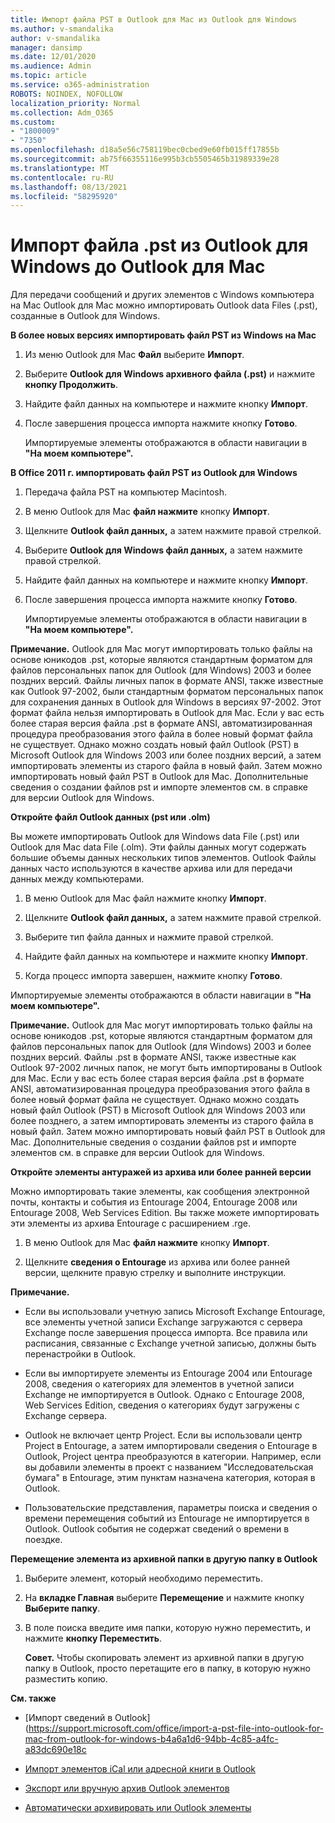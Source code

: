 ```yaml
---
title: Импорт файла PST в Outlook для Mac из Outlook для Windows
ms.author: v-smandalika
author: v-smandalika
manager: dansimp
ms.date: 12/01/2020
ms.audience: Admin
ms.topic: article
ms.service: o365-administration
ROBOTS: NOINDEX, NOFOLLOW
localization_priority: Normal
ms.collection: Adm_O365
ms.custom:
- "1800009"
- "7350"
ms.openlocfilehash: d18a5e56c758119bec0cbed9e60fb015ff17855b
ms.sourcegitcommit: ab75f66355116e995b3cb5505465b31989339e28
ms.translationtype: MT
ms.contentlocale: ru-RU
ms.lasthandoff: 08/13/2021
ms.locfileid: "58295920"
---
```

# <a name="import-a-pst-file-from-outlook-for-windows-to-outlook-for-mac"></a>Импорт файла .pst из Outlook для Windows до Outlook для Mac 

Для передачи сообщений и других элементов с Windows компьютера на Mac Outlook для Mac можно импортировать Outlook data Files (.pst), созданные в Outlook для Windows.

**В более новых версиях импортировать файл PST из Windows на Mac**

1. Из меню Outlook для Mac **Файл** выберите **Импорт**.

2. Выберите **Outlook для Windows архивного файла (.pst)** и нажмите **кнопку Продолжить**.

3. Найдите файл данных на компьютере и нажмите кнопку **Импорт**.

4. После завершения процесса импорта нажмите кнопку **Готово**.

   Импортируемые элементы отображаются в области навигации в **"На моем компьютере".**


**В Office 2011 г. импортировать файл PST из Outlook для Windows**

1. Передача файла PST на компьютер Macintosh.

2. В меню Outlook для Mac **файл нажмите** кнопку **Импорт**.

3. Щелкните **Outlook файл данных,** а затем нажмите правой стрелкой.

4. Выберите **Outlook для Windows файл данных,** а затем нажмите правой стрелкой.

5. Найдите файл данных на компьютере и нажмите кнопку **Импорт**.

6. После завершения процесса импорта нажмите кнопку **Готово**.

   Импортируемые элементы отображаются в области навигации в **"На моем компьютере".**

**Примечание.** Outlook для Mac могут импортировать только файлы на основе юникодов .pst, которые являются стандартным форматом для файлов персональных папок для Outlook (для Windows) 2003 и более поздних версий. Файлы личных папок в формате ANSI, также известные как Outlook 97-2002, были стандартным форматом персональных папок для сохранения данных в Outlook для Windows в версиях 97-2002. Этот формат файла нельзя импортировать в Outlook для Mac. Если у вас есть более старая версия файла .pst в формате ANSI, автоматизированная процедура преобразования этого файла в более новый формат файла не существует. Однако можно создать новый файл Outlook (PST) в Microsoft Outlook для Windows 2003 или более поздних версий, а затем импортировать элементы из старого файла в новый файл. Затем можно импортировать новый файл PST в Outlook для Mac. Дополнительные сведения о создании файлов pst и импорте элементов см. в справке для версии Outlook для Windows. 

**Откройте файл Outlook данных (pst или .olm)**

Вы можете импортировать Outlook для Windows data File (.pst) или Outlook для Mac data File (.olm). Эти файлы данных могут содержать большие объемы данных нескольких типов элементов. Outlook Файлы данных часто используются в качестве архива или для передачи данных между компьютерами.

1. В меню Outlook для Mac файл нажмите кнопку **Импорт**.

2. Щелкните **Outlook файл данных,** а затем нажмите правой стрелкой.

3. Выберите тип файла данных и нажмите правой стрелкой.

4. Найдите файл данных на компьютере и нажмите кнопку **Импорт**.

5. Когда процесс импорта завершен, нажмите кнопку **Готово**.

Импортируемые элементы отображаются в области навигации в **"На моем компьютере".**

**Примечание.** Outlook для Mac могут импортировать только файлы на основе юникодов .pst, которые являются стандартным форматом для файлов персональных папок для Outlook (для Windows) 2003 и более поздних версий. Файлы .pst в формате ANSI, также известные как Outlook 97-2002 личных папок, не могут быть импортированы в Outlook для Mac. Если у вас есть более старая версия файла .pst в формате ANSI, автоматизированная процедура преобразования этого файла в более новый формат файла не существует. Однако можно создать новый файл Outlook (PST) в Microsoft Outlook для Windows 2003 или более позднего, а затем импортировать элементы из старого файла в новый файл. Затем можно импортировать новый файл PST в Outlook для Mac. Дополнительные сведения о создании файлов pst и импорте элементов см. в справке для версии Outlook для Windows. 

**Откройте элементы антуражей из архива или более ранней версии**

Можно импортировать такие элементы, как сообщения электронной почты, контакты и события из Entourage 2004, Entourage 2008 или Entourage 2008, Web Services Edition. Вы также можете импортировать эти элементы из архива Entourage с расширением .rge.

1. В меню Outlook для Mac **файл нажмите** кнопку **Импорт**.

2. Щелкните **сведения о Entourage** из архива или более ранней версии, щелкните правую стрелку и выполните инструкции.

**Примечание.**
- Если вы использовали учетную запись Microsoft Exchange Entourage, все элементы учетной записи Exchange загружаются с сервера Exchange после завершения процесса импорта. Все правила или расписания, связанные с Exchange учетной записью, должны быть перенастройки в Outlook.

- Если вы импортируете элементы из Entourage 2004 или Entourage 2008, сведения о категориях для элементов в учетной записи Exchange не импортируется в Outlook. Однако с Entourage 2008, Web Services Edition, сведения о категориях будут загружены с Exchange сервера.

- Outlook не включает центр Project. Если вы использовали центр Project в Entourage, а затем импортировали сведения о Entourage в Outlook, Project центра преобразуются в категории. Например, если вы добавили элементы в проект с названием "Исследовательская бумага" в Entourage, этим пунктам назначена категория, которая в Outlook.

- Пользовательские представления, параметры поиска и сведения о времени перемещения событий из Entourage не импортируется в Outlook. Outlook события не содержат сведений о времени в поездке.

**Перемещение элемента из архивной папки в другую папку в Outlook**

1. Выберите элемент, который необходимо переместить.

2. На **вкладке Главная** выберите **Перемещение** и нажмите кнопку **Выберите папку**.

3. В поле поиска введите имя папки, которую нужно переместить, и нажмите **кнопку Переместить**.

   **Совет.** Чтобы скопировать элемент из архивной папки в другую папку в Outlook, просто перетащите его в папку, в которую нужно разместить копию.

**См. также**

- [Импорт сведений в Outlook] (https://support.microsoft.com/office/import-a-pst-file-into-outlook-for-mac-from-outlook-for-windows-b4a6a1d6-94bb-4c85-a4fc-a83dc690e18c

- [Импорт элементов iCal или адресной книги в Outlook](https://support.microsoft.com/office/import-ical-or-address-book-items-into-outlook-for-mac-0450a248-6a40-4f84-ba9c-6c545bc11639)


- [Экспорт или вручную архив Outlook элементов](https://support.microsoft.com/office/export-items-to-an-archive-file-in-outlook-for-mac-281a62bf-cc42-46b1-9ad5-6bda80ca3106)

- [Автоматически архивировать или Outlook элементы](https://support.microsoft.com/office/automatically-archive-or-back-up-outlook-for-mac-items-441fcce5-2262-4b64-ac8c-fa949df989f5)
